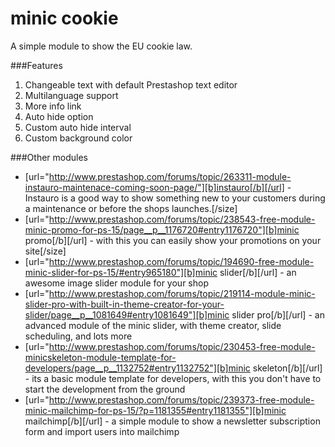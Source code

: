 minic cookie
================

A simple module to show the EU cookie law.


###Features
<ol>
<li>Changeable text with default Prestashop text editor</li>
<li>Multilanguage support</li>
<li>More info link</li>
<li>Auto hide option</li>
<li>Custom auto hide interval</li>
<li>Custom background color</li>
</ol>

###Other modules
- [url="http://www.prestashop.com/forums/topic/263311-module-instauro-maintenace-coming-soon-page/"][b]instauro[/b][/url] - Instauro is a good way to show something new to your customers during a maintenance or before the shops launches.[/size]
- [url="http://www.prestashop.com/forums/topic/238543-free-module-minic-promo-for-ps-15/page__p__1176720#entry1176720"][b]minic promo[/b][/url] - with this you can easily show your promotions on your site[/size]
- [url="http://www.prestashop.com/forums/topic/194690-free-module-minic-slider-for-ps-15/#entry965180"][b]minic slider[/b][/url] - an awesome image slider module for your shop
- [url="http://www.prestashop.com/forums/topic/219114-module-minic-slider-pro-with-built-in-theme-creator-for-your-slider/page__p__1081649#entry1081649"][b]minic slider pro[/b][/url] - an advanced module of the minic slider, with theme creator, slide scheduling, and lots more
- [url="http://www.prestashop.com/forums/topic/230453-free-module-minicskeleton-module-template-for-developers/page__p__1132752#entry1132752"][b]minic skeleton[/b][/url] - its a basic module template for developers, with this you don't have to start the development from the ground
- [url="http://www.prestashop.com/forums/topic/239373-free-module-minic-mailchimp-for-ps-15/?p=1181355#entry1181355"][b]minic mailchimp[/b][/url] - a simple module to show a newsletter subscription form and import users into mailchimp